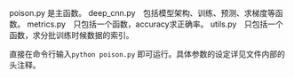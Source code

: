poison.py 是主函数。
deep_cnn.py　包括模型架构、训练、预测、求梯度等函数。
metrics.py　只包括一个函数，accuracy求正确率。
utils.py　只包括一个函数，求分批训练时候数据的索引。

直接在命令行输入`python poison.py` 即可运行。具体参数的设定详见文件内部的头注释。
